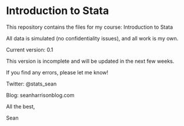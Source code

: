 # Introduction to Stata
This repository contains the files for my course: Introduction to Stata

All data is simulated (no confidentiality issues), and all work is my own. 

Current version: 0.1

This version is incomplete and will be updated in the next few weeks.

If you find any errors, please let me know!

Twitter: @stats_sean

Blog: seanharrisonblog.com

All the best,

Sean
